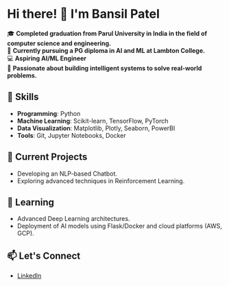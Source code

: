 # Hi there! 👋 I'm Bansil Patel

🎓 **Completed graduation from Parul University in India in the field of computer science and engineering.**  
🏫 **Currently pursuing a PG diploma in AI and ML at Lambton College.**  
💻 **Aspiring AI/ML Engineer**  
🌟 **Passionate about building intelligent systems to solve real-world problems.**

## 🚀 Skills
- **Programming**: Python
- **Machine Learning**: Scikit-learn, TensorFlow, PyTorch
- **Data Visualization**: Matplotlib, Plotly, Seaborn, PowerBI
- **Tools**: Git, Jupyter Notebooks, Docker

## 🔭 Current Projects
- Developing an NLP-based Chatbot.
- Exploring advanced techniques in Reinforcement Learning.

## 🌱 Learning
- Advanced Deep Learning architectures.
- Deployment of AI models using Flask/Docker and cloud platforms (AWS, GCP).

## 📫 Let's Connect
- [LinkedIn](www.linkedin.com/in/patelbansil)

